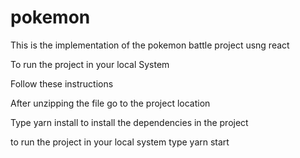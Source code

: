 # pokemon

This is the implementation of the pokemon battle project usng react

To run the project in your local System 

Follow these instructions

After unzipping the file go to the project location

Type yarn install to install the dependencies in the project

to run the project in your local system type yarn start
